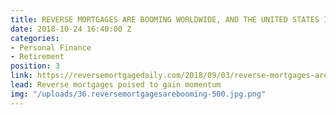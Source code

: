 ```yaml
---
title: REVERSE MORTGAGES ARE BOOMING WORLDWIDE, AND THE UNITED STATES IS NEXT
date: 2018-10-24 16:40:00 Z
categories:
- Personal Finance
- Retirement
position: 3
link: https://reversemortgagedaily.com/2018/09/03/reverse-mortgages-are-booming-worldwide-and-the-united-states-is-next/
lead: Reverse mortgages poised to gain momentum
img: "/uploads/36.reversemortgagesarebooming-500.jpg.png"
---
```


